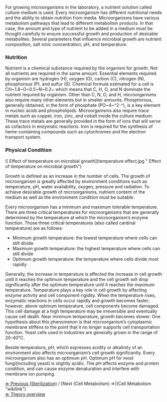 For growing microorganisms in the laboratory, a nutrient solution called
culture medium is used. Every microorganism has different nutritional
needs and the ability to obtain nutrition from media. Microorganisms
have various metabolism pathways that lead to different metabolism
products. In that case, the amount and type of nutrient to be added in a
medium must be thought carefully to ensure successful growth and
production of desirable metabolites. Several parameters that influence
microbial growth are nutrient composition, salt ionic concentration, pH,
and temperature.

### Nutrition

Nutrient is a chemical substance required by the organism for growth.
Not all nutrients are required in the same amount. Essential elements
required by organism are hydrogen (H), oxygen (O), carbon (C), nitrogen
(N), phosphorous (P), and sulfur (S). Chemical formula estimated for a
cell is CH~1.8~O~0.5~N~0.2~ which means that C, H, O, and N dominate the
nutrient required by organism. Other than C, N, O, and H, microorganisms
also require many other elements but in smaller amounts. Phosphorous,
generally obtained, in the form of phosphate (PO~4~^2-^), is a key
element in nucleic acids and phospholipids. Microorganisms also require
trace metals such as copper, iron, zinc, and cobalt inside the culture
medium. These trace metals are generally provided in the form of ions
that will serve as cofactors in enzymatic reactions. Iron is required
for the synthesis of heme-containing compounds such as cytochromes and
the electron transport system.

### Physical Condition

![ Effect of temperature on microbial
growth](temperature effect.jpg " Effect of temperature on microbial growth")

Growth is defined as an increase in the number of cells. The growth of
microorganism is greatly affected by environment conditions such as
temperature, pH, water availability, oxygen, pressure and radiation. To
achieve desirable growth of microorganisms, nutrient content of the
medium as well as the environment condition must be suitable.

Every microorganism has a minimum and maximum tolerable temperature.
There are three critical temperatures for microorganisms that are
generally determined by the temperature at which the microorganism’s
enzyme function. Those three critical temperatures (also called cardinal
temperature) are as follows:

-   Minimum growth temperature: the lowest temperature where cells can
    still divide
-   Maximum growth temperature: the highest temperature where cells can
    still divide
-   Optimum growth temperature: the temperature where cells divide most
    rapidly

Generally, the increase in temperature is affected the increase in cell
growth until it reaches the optimum temperature and the cell growth will
drop significantly after the optimum temperature until it reaches the
maximum temperature. Temperature plays a key role in cell growth by
affecting enzyme activity and cell component rigidity. When the
temperature rises, enzymatic reactions in cells occur rapidly and growth
becomes faster; however, above optimum temperature, cell components
become damaged. This cell damage at a high temperature may be
irreversible and eventually cause cell death. Near minimum temperature,
growth becomes slower. One hypothesis about this phenomenon is that
microorganism’s cytoplasmic membrane stiffens to the point that it no
longer supports cell transportation function. Yeast cells used in
industries are generally grown in the range of 20-40°C.

Beside temperature, pH, which expresses acidity or alkalinity of an
environment also affects microorganism’s cell growth significantly.
Every microorganism also has an optimum pH. Optimum pH for most
fungi(including yeast) is slightly acidic. The pH affects enzyme and
protein condition, and can cause enzyme denaturation and interfere with
membrane ion pumping.

[⇐ Previous (Sterilization)](Sterilization "wikilink") / [Next (Cell
Metabolism) ⇒](Cell Metabolism "wikilink")\
[⇐ Theory overview](Fermentation_Case "wikilink")

